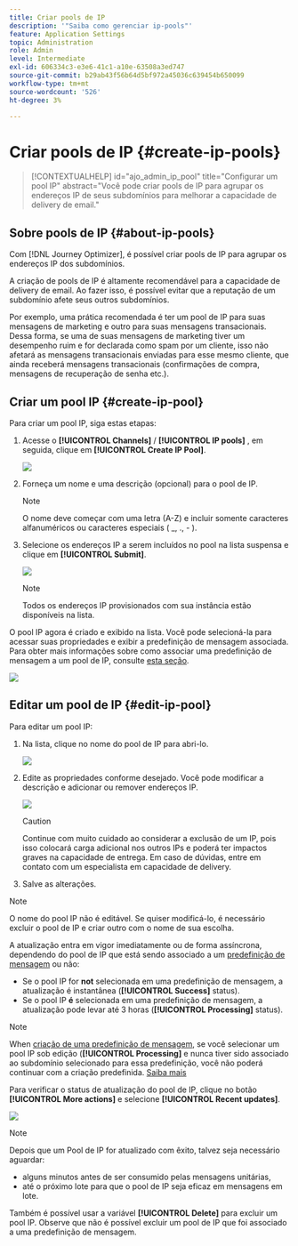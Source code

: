 ```yaml
---
title: Criar pools de IP
description: '"Saiba como gerenciar ip-pools"'
feature: Application Settings
topic: Administration
role: Admin
level: Intermediate
exl-id: 606334c3-e3e6-41c1-a10e-63508a3ed747
source-git-commit: b29ab43f56b64d5bf972a45036c639454b650099
workflow-type: tm+mt
source-wordcount: '526'
ht-degree: 3%

---
```


# Criar pools de IP {#create-ip-pools}

>[!CONTEXTUALHELP]
>id="ajo_admin_ip_pool"
>title="Configurar um pool IP"
>abstract="Você pode criar pools de IP para agrupar os endereços IP de seus subdomínios para melhorar a capacidade de delivery de email."

## Sobre pools de IP {#about-ip-pools}

Com [!DNL Journey Optimizer], é possível criar pools de IP para agrupar os endereços IP dos subdomínios.

A criação de pools de IP é altamente recomendável para a capacidade de delivery de email. Ao fazer isso, é possível evitar que a reputação de um subdomínio afete seus outros subdomínios.

Por exemplo, uma prática recomendada é ter um pool de IP para suas mensagens de marketing e outro para suas mensagens transacionais. Dessa forma, se uma de suas mensagens de marketing tiver um desempenho ruim e for declarada como spam por um cliente, isso não afetará as mensagens transacionais enviadas para esse mesmo cliente, que ainda receberá mensagens transacionais (confirmações de compra, mensagens de recuperação de senha etc.).

## Criar um pool IP {#create-ip-pool}

Para criar um pool IP, siga estas etapas:

1. Acesse o **[!UICONTROL Channels]** / **[!UICONTROL IP pools]** , em seguida, clique em **[!UICONTROL Create IP Pool]**.

   ![](assets/ip-pool-create.png)

1. Forneça um nome e uma descrição (opcional) para o pool de IP.

   >[!NOTE]
   >
   >O nome deve começar com uma letra (A-Z) e incluir somente caracteres alfanuméricos ou caracteres especiais ( _, ., - ).

1. Selecione os endereços IP a serem incluídos no pool na lista suspensa e clique em **[!UICONTROL Submit]**.

   ![](assets/ip-pool-config.png)

   >[!NOTE]
   >
   >Todos os endereços IP provisionados com sua instância estão disponíveis na lista.

O pool IP agora é criado e exibido na lista. Você pode selecioná-la para acessar suas propriedades e exibir a predefinição de mensagem associada. Para obter mais informações sobre como associar uma predefinição de mensagem a um pool de IP, consulte [esta seção](message-presets.md).

![](assets/ip-pool-created.png)

## Editar um pool de IP {#edit-ip-pool}

Para editar um pool IP:

1. Na lista, clique no nome do pool de IP para abri-lo.

   ![](assets/ip-pool-list.png)

1. Edite as propriedades conforme desejado. Você pode modificar a descrição e adicionar ou remover endereços IP.

   ![](assets/ip-pool-edit.png)

   >[!CAUTION]
   >
   >Continue com muito cuidado ao considerar a exclusão de um IP, pois isso colocará carga adicional nos outros IPs e poderá ter impactos graves na capacidade de entrega. Em caso de dúvidas, entre em contato com um especialista em capacidade de delivery.

1. Salve as alterações.

>[!NOTE]
>
>O nome do pool IP não é editável. Se quiser modificá-lo, é necessário excluir o pool de IP e criar outro com o nome de sua escolha.

A atualização entra em vigor imediatamente ou de forma assíncrona, dependendo do pool de IP que está sendo associado a um [predefinição de mensagem](message-presets.md) ou não:

* Se o pool IP for **not** selecionada em uma predefinição de mensagem, a atualização é instantânea (**[!UICONTROL Success]** status).
* Se o pool IP **é** selecionada em uma predefinição de mensagem, a atualização pode levar até 3 horas (**[!UICONTROL Processing]** status).

>[!NOTE]
>
>When [criação de uma predefinição de mensagem](message-presets.md#create-message-preset), se você selecionar um pool IP sob edição (**[!UICONTROL Processing]** e nunca tiver sido associado ao subdomínio selecionado para essa predefinição, você não poderá continuar com a criação predefinida. [Saiba mais](message-presets.md#subdomains-and-ip-pools)

Para verificar o status de atualização do pool de IP, clique no botão **[!UICONTROL More actions]** e selecione **[!UICONTROL Recent updates]**.

![](assets/ip-pool-recent-update.png)

>[!NOTE]
>
>Depois que um Pool de IP for atualizado com êxito, talvez seja necessário aguardar:
>* alguns minutos antes de ser consumido pelas mensagens unitárias,
>* até o próximo lote para que o pool de IP seja eficaz em mensagens em lote.


Também é possível usar a variável **[!UICONTROL Delete]** para excluir um pool IP. Observe que não é possível excluir um pool de IP que foi associado a uma predefinição de mensagem.

